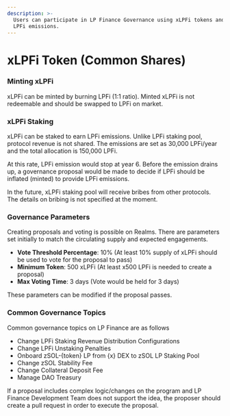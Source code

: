 ```yaml
---
description: >-
  Users can participate in LP Finance Governance using xLPFi tokens and earn
  LPFi emissions.
---
```


# xLPFi Token (Common Shares)

### Minting xLPFi

xLPFi can be minted by burning LPFi (1:1 ratio). Minted xLPFi is not redeemable and should be swapped to LPFi on market.

### xLPFi Staking

xLPFi can be staked to earn LPFi emissions. Unlike LPFi staking pool, protocol revenue is not shared. The emissions are set as 30,000 LPFi/year and the total allocation is 150,000 LPFi.

At this rate, LPFi emission would stop at year 6. Before the emission drains up, a  governance proposal would be made to decide if LPFi should be inflated (minted) to provide LPFi emissions.

In the future, xLPFi staking pool will receive bribes from other protocols. The details on bribing is not specified at the moment.

### Governance Parameters

Creating proposals and voting is possible on Realms. There are parameters set initially to match the circulating supply and expected engagements.

* **Vote Threshold Percentage**: 10% (At least 10% supply of xLPFi should be used to vote for the proposal to pass)
* **Minimum Token**: 500 xLPFi (At least x500 LPFi is needed to create a proposal)
* **Max Voting Time**: 3 days (Vote would be held for 3 days)

These parameters can be modified if the proposal passes.

### Common Governance Topics

Common governance topics on LP Finance are as follows

* Change LPFi Staking Revenue Distribution Configurations
* Change LPFi Unstaking Penalties
* Onboard zSOL-{token} LP from {x} DEX to zSOL LP Staking Pool
* Change zSOL Stability Fee
* Change Collateral Deposit Fee
* Manage DAO Treasury

If a proposal includes complex logic/changes on the program and LP Finance Development Team does not support the idea, the proposer should create a pull request in order to execute the proposal.
